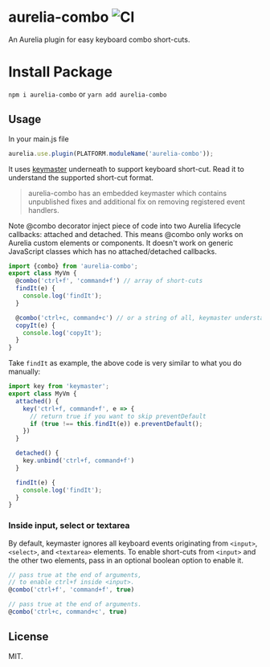 # aurelia-combo ![CI](https://github.com/aurelia-contrib/aurelia-combo/workflows/CI/badge.svg)

An Aurelia plugin for easy keyboard combo short-cuts.

# Install Package

`npm i aurelia-combo` or `yarn add aurelia-combo`

## Usage

In your main.js file

```js
aurelia.use.plugin(PLATFORM.moduleName('aurelia-combo'));
```

It uses [keymaster](https://github.com/madrobby/keymaster) underneath to support keyboard short-cut. Read it to understand the supported short-cut format.

> aurelia-combo has an embedded keymaster which contains unpublished fixes and additional fix on removing registered event handlers.

Note @combo decorator inject piece of code into two Aurelia lifecycle callbacks: attached and detached. This means @combo only works on Aurelia custom elements or components. It doesn't work on generic JavaScript classes which has no attached/detached callbacks.

```js
import {combo} from 'aurelia-combo';
export class MyVm {
  @combo('ctrl+f', 'command+f') // array of short-cuts
  findIt(e) {
    console.log('findIt');
  }

  @combo('ctrl+c, command+c') // or a string of all, keymaster understands
  copyIt(e) {
    console.log('copyIt');
  }
}
```

Take `findIt` as example, the above code is very similar to what you do manually:
```js
import key from 'keymaster';
export class MyVm {
  attached() {
    key('ctrl+f, command+f', e => {
      // return true if you want to skip preventDefault
      if (true !== this.findIt(e)) e.preventDefault();
    })
  }

  detached() {
    key.unbind('ctrl+f, command+f')
  }

  findIt(e) {
    console.log('findIt');
  }
}
```

### Inside input, select or textarea

By default, keymaster ignores all keyboard events originating from `<input>`, `<select>`, and `<textarea>` elements. To enable short-cuts from `<input>` and the other two elements, pass in an optional boolean option to enable it.

```js
// pass true at the end of arguments,
// to enable ctrl+f inside <input>.
@combo('ctrl+f', 'command+f', true)

// pass true at the end of arguments.
@combo('ctrl+c, command+c', true)
```

## License

MIT.
